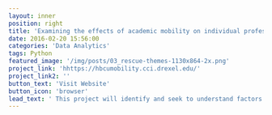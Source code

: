 ```yaml
---
layout: inner
position: right
title: 'Examining the effects of academic mobility on individual professors' research activity and institutional human capital at HBCUs'
date: 2016-02-20 15:56:00
categories: 'Data Analytics'
tags: Python
featured_image: '/img/posts/03_rescue-themes-1130x864-2x.png'
project_link: 'hhttps://hbcumobility.cci.drexel.edu/'
project_link2: ''
button_text: 'Visit Website'
button_icon: 'browser'
lead_text: ' This project will identify and seek to understand factors associated with mobility and retention decisions for HBCU faculty and provide data-backed evidence to support a diverse, inclusive, and equitable scientific workforce. '
---
```

